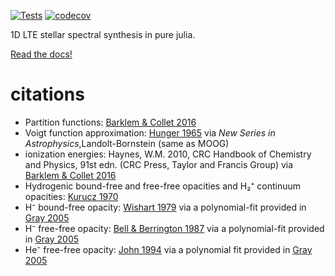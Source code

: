 [![Tests](https://github.com/ajwheeler/SSSynth.jl/actions/workflows/Test.yml/badge.svg)](https://github.com/ajwheeler/SSSynth.jl/actions/workflows/Test.yml)
[![codecov](https://codecov.io/gh/ajwheeler/SSSynth.jl/branch/main/graph/badge.svg?token=XXK2G8T8CJ)](https://codecov.io/gh/ajwheeler/SSSynth.jl)

1D LTE stellar spectral synthesis in pure julia.

[Read the docs!](https://ajwheeler.github.io/SSSynth.jl/dev/)

# citations
 - Partition functions: [Barklem & Collet 2016](https://ui.adsabs.harvard.edu/abs/2016A%26A...588A..96B/abstract)
 - Voigt function approximation: [Hunger 1965](https://ui.adsabs.harvard.edu/abs/1956ZA.....39...36H/abstract) via _New Series in Astrophysics_,Landolt-Bornstein (same as MOOG)
 - ionization energies: Haynes, W.M. 2010, CRC Handbook of Chemistry and Physics, 91st edn. (CRC Press, Taylor and Francis Group) via [Barklem & Collet 2016](https://ui.adsabs.harvard.edu/abs/2016A%26A...588A..96B/abstract)
 - Hydrogenic bound-free and free-free opacities and H₂⁺ continuum opacities: [Kurucz 1970](https://ui.adsabs.harvard.edu/abs/1970SAOSR.309.....K/abstract)
 - H⁻ bound-free opacity: [Wishart 1979](https://ui.adsabs.harvard.edu/abs/1979MNRAS.187P..59W/abstract) via a polynomial-fit provided in [Gray 2005](https://ui.adsabs.harvard.edu/abs/2005oasp.book.....G/abstract)
 - H⁻ free-free opacity: [Bell & Berrington 1987](https://iopscience.iop.org/article/10.1088/0022-3700/20/4/019/pdf) via a polynomial-fit provided in [Gray 2005](https://ui.adsabs.harvard.edu/abs/2005oasp.book.....G/abstract)
 - He⁻ free-free opacity: [John 1994](https://ui.adsabs.harvard.edu/abs/1994MNRAS.269..871J/abstract) via a polynomial fit provided in [Gray 2005](https://ui.adsabs.harvard.edu/abs/2005oasp.book.....G/abstract)
